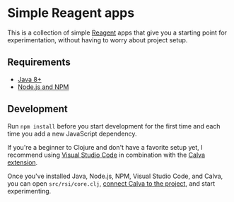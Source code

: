 # Simple Reagent apps

This is a collection of simple [Reagent](http://reagent-project.github.io/) apps that give you a starting point for experimentation,
without having to worry about project setup.

## Requirements

- [Java 8+](https://adoptium.net/)
- [Node.js and NPM](https://nodejs.org/)

## Development

Run `npm install` before you start development for the first time and each time you add a new JavaScript dependency.

If you're a beginner to Clojure and don't have a favorite setup yet, I recommend using [Visual Studio Code](https://code.visualstudio.com/) in combination with the [Calva extension](https://calva.io/).

Once you've installed Java, Node.js, NPM, Visual Studio Code, and Calva, you can open `src/rsi/core.clj`, [connect Calva to the project](https://calva.io/connect/), and start experimenting.
